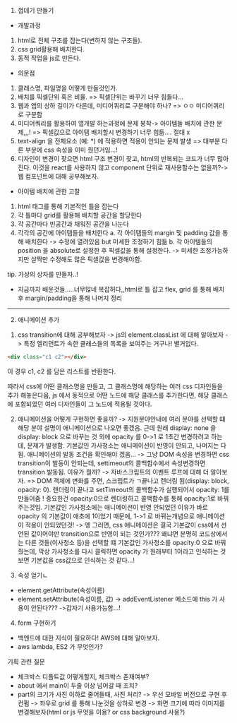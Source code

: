 1) 껍데기 만들기

- 개발과정
1. html로 전체 구조를 잡는다(변하지 않는 구조들).
2. css grid활용해 배치한다.
3. 동적 작업을 js로 만든다.

- 의문점
1. 클래스명, 파일명을 어떻게 만들것인가.
2. 배치를 픽셀단위 혹은 비율. => 픽셀단위는 바꾸기 너무 힘들다...
3. 웹과 앱의 상하 길이가 다른데, 미디어쿼리로 구분해야 하나? => ㅇㅇ 미디어쿼리로 구분함
4. 미디어쿼리를 활용하여 앱개발 하는과정에 문제 봉착-> 아이템들 배치에 관한 문제,,,! => 픽셀값으로 아이템 배치할시 변경하기 너무 힘듦.... 절대 x
5. text-align 을 전체요소 (예: *) 에 적용하면 적용이 안되는 문제 발생 => 대부분 다른 부분에 css 속성을 이미 줬던거임...!
6. 디자인이 변경이 잦으면 html 구조 변경이 잦고, html의 반복되는 코드가 너무 많아진다. 이것을 react를 사용하지 않고 component 단위로 재사용할수는 없을까?-> 웹 컴포넌트에 대해 공부해보자.


- 아이템 배치에 관한 고찰
1. html 태그를 통해 기본적인 틀을 잡는다
2. 각 틀마다 grid를 활용해 배치할 공간을 할당한다
3. 각 공간마다 빈공간과 채워진 공간을 나눈다
4. 각각의 공간에 아이템들을 배치한다
    a. 각 아이템들의 margin 및 padding 값을 통해 배치한다 -> 수정에 열려있음 but 미세한 조정하기 힘듦
    b. 각 아이템들의 position 을 absolute로 설정한 후 픽셀값을 통해 설정한다. -> 미세한 조정가능하지만 살짝만 수정해도 많은 픽셀값을 변경해야함.


tip. 가상의 상자를 만들자..!



- 지금까지 배운것들.....너무많네 복잡허다,,html로 틀 잡고 flex, grid 를 통해 배치 후 margin/padding을 통해 나머지 정리


-------------------------------
2) 애니메이션 추가

1. css transition에 대해 공부해보자 -> js의 element.classList 에 대해 알아보자 -> 특정 엘리먼트가 속한 클래스들의 목록을 보여주는 거구나! 별거없다.
```html
<div class="c1 c2"></div>
```
이 경우 c1, c2 를 담은 리스트를 반환한다.

따라서 css에 어떤 클래스명을 만들고, 그 클래스명에 해당하는 여러 css 디자인들을 추가 해놓은다음, js 에서 동적으로 어떤 노드에 해당 클래스를 추가한다면, 해당 클래스에 포함되었던 여러 디자인들이 그 노드에 적용될 것이다.

2. 애니메이션을 어떻게 구현하면 좋을까?
-> 지원분야안내에 여러 분야를 선택할 떄 해당 분야 설명이 애니메이션으로 나오면 좋겠음. 근데 원래 display: none 을 display: block 으로 바꾸는 것 외에 opacity 를 0->1 로 1초간 변경하려고 하는데, 문제가 발생함. 기본값인 가사청소는 애니메이션이 반영이 안되고, 나머지는 다 됨. 애니메이션의 발동 조건을 확인해야 겠음...
-> 그냥 DOM 속성을 변경하면 css transition이 발동이 안되는데, settimeout의 콜백함수에서 속성변경하면 transition 발동됨. 이유가 뭘까?
-> 자바스크립트의 이벤트 루프에 대해 더 알아보자.
=> DOM 객체에 변화를 주면, 스크립트가 ㄱ끝나고 렌더링 됨(display: block, opacity: 0). 렌더링이 끝나고 setTimeout의 콜백함수가 실행되어서 opacity: 1를 만들어줌 ! 중요한건 opacity:0으로 렌더링하고 콜백함수를 통해 opacity:1로 바꿔주는것임. 기본값인 가사청소에는 애니메이션이 반영 안되었던 이유가 바로 opacity 의 기본값이 애초에 1이었기 때문에, 1->1 로 바뀌는개념으로 애니메이션이 적용이 안되었던것!
-> 엥 그러면, css 애니메이션은 결국 기본값이 css에서 선언된 값이어야만 transition으로 반영이 되는 것인가??? 왜냐면 분명히 코드상에서는 다른 것들(이사청소 등)을 선택할 떄 기본값인 가사청소를 opacity:0 으로 바꿔줬는데, 막상 가사청소를 다시 클릭하면 opacity 가 원래부터 1이라고 인식하는 것 보면 기본값을 css값으로 인식하는 것 같다...!

3. 속성 얻기ㄴ
- element.getAttribute(속성이름)
- element.setAttribute(속성이름, 값)
-> addEventListener 메소드에 this 가 사용이 안된다??? ->갑자기 사용가능함...!

4. form 구현하기
- 백엔드에 대한 지식이 필요하다! AWS에 대해 알아보자.
- aws lambda, ES2 가 무엇인가?


기획 관련 질문
- 체크박스 디폴트값 어떻게할지, 체크박스 존재여부?
- about 에서 main이 두줄 이상 넘어갈 때 조치?
- part의 크기가 사진 이하로 줄어들때, 사진 처리? -> 우선 모바일 버전으로 구현 후 컨펌 -> 좌우로 grid 를 통해 나눈것을 상하로 변경
-> 화면 크기에 따라 이미지를 변경해보자(html or js 무엇을 이용? or css background 사용?)
